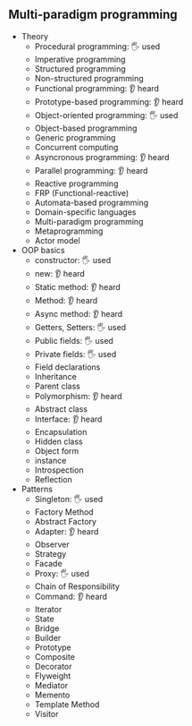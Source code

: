 ## Multi-paradigm programming

- Theory
  - Procedural programming: 🖐️ used 
  - Imperative programming
  - Structured programming
  - Non-structured programming
  - Functional programming: 👂 heard
  - Prototype-based programming: 👂 heard
  - Object-oriented programming: 🖐️ used
  - Object-based programming
  - Generic programming
  - Concurrent computing
  - Asyncronous programming: 👂 heard
  - Parallel programming: 👂 heard
  - Reactive programming
  - FRP (Functional-reactive) 
  - Automata-based programming
  - Domain-specific languages 
  - Multi-paradigm programming
  - Metaprogramming 
  - Actor model
- OOP basics
  - constructor: 🖐️ used
  - new: 👂 heard
  - Static method: 👂 heard
  - Method: 👂 heard
  - Async method: 👂 heard
  - Getters, Setters: 🖐️ used
  - Public fields: 🖐️ used
  - Private fields: 🖐️ used
  - Field declarations
  - Inheritance
  - Parent class
  - Polymorphism: 👂 heard
  - Abstract class
  - Interface: 👂 heard
  - Encapsulation
  - Hidden class
  - Object form
  - instance
  - Introspection
  - Reflection
- Patterns
  - Singleton: 🖐️ used
  - Factory Method
  - Abstract Factory
  - Adapter: 👂 heard
  - Observer
  - Strategy
  - Facade
  - Proxy: 🖐️ used
  - Chain of Responsibility
  - Command: 👂 heard
  - Iterator
  - State
  - Bridge
  - Builder
  - Prototype
  - Composite
  - Decorator
  - Flyweight
  - Mediator
  - Memento
  - Template Method
  - Visitor
